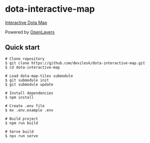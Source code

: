 # dota-interactive-map

[Interactive Dota Map](http://devilesk.com/dota2/apps/interactivemap/)

Powered by [OpenLayers](https://github.com/openlayers/openlayers)

## Quick start

```
# Clone repository
$ git clone https://github.com/devilesk/dota-interactive-map.git
$ cd dota-interactive-map

# Load dota-map-tiles submodule 
$ git submodule init
$ git submodule update

# Install dependencies
$ npm install

# Create .env file
$ mv .env.example .env

# Build project
$ npm run build

# Serve build
$ npx run serve
```